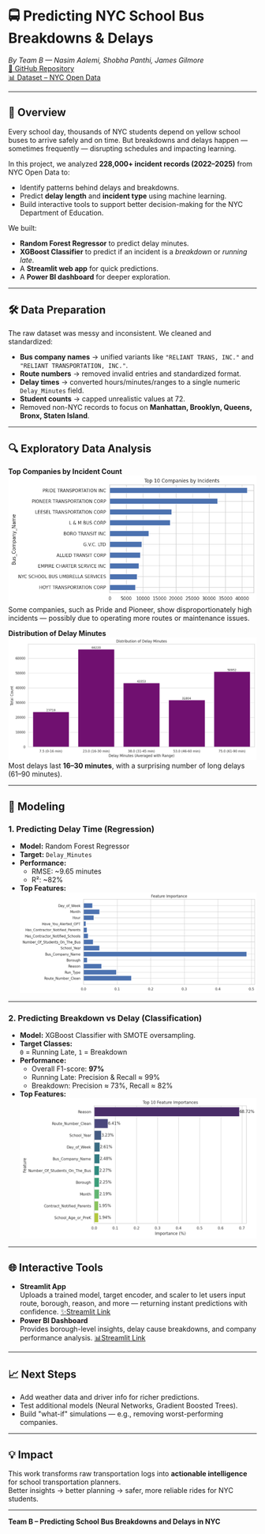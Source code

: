 # 🚍 Predicting NYC School Bus Breakdowns & Delays

*By Team B — Nasim Aalemi, Shobha Panthi, James Gilmore*  
[📂 GitHub Repository](https://github.com/naalemi/Predicting_NYC_School_Bus_Breakdowns_Capstone_Project-Team-B-)  
[📊 Dataset – NYC Open Data](https://data.cityofnewyork.us/Transportation/Bus-Breakdown-and-Delays/ez4e-fazm/about_data)  

---

## 📌 Overview

Every school day, thousands of NYC students depend on yellow school buses to arrive safely and on time. But breakdowns and delays happen — sometimes frequently — disrupting schedules and impacting learning.

In this project, we analyzed **228,000+ incident records (2022–2025)** from NYC Open Data to:
- Identify patterns behind delays and breakdowns.
- Predict **delay length** and **incident type** using machine learning.
- Build interactive tools to support better decision-making for the NYC Department of Education.

We built:
- **Random Forest Regressor** to predict delay minutes.
- **XGBoost Classifier** to predict if an incident is a *breakdown* or *running late*.
- A **Streamlit web app** for quick predictions.
- A **Power BI dashboard** for deeper exploration.

---

## 🛠 Data Preparation

The raw dataset was messy and inconsistent. We cleaned and standardized:
- **Bus company names** → unified variants like `"RELIANT TRANS, INC."` and `"RELIANT TRANSPORTATION, INC."`.
- **Route numbers** → removed invalid entries and standardized format.
- **Delay times** → converted hours/minutes/ranges to a single numeric `Delay_Minutes` field.
- **Student counts** → capped unrealistic values at 72.
- Removed non-NYC records to focus on **Manhattan, Brooklyn, Queens, Bronx, Staten Island**.

---

## 🔍 Exploratory Data Analysis

**Top Companies by Incident Count**  
![Top Companies](img/Top_Companies_by_Incident.png)  
Some companies, such as Pride and Pioneer, show disproportionately high incidents — possibly due to operating more routes or maintenance issues.

**Distribution of Delay Minutes**  
![Delay Minutes](img/Delay_Minute_Distribution.png)  
Most delays last **16–30 minutes**, with a surprising number of long delays (61–90 minutes).

---

## 🤖 Modeling

### **1. Predicting Delay Time (Regression)**
- **Model:** Random Forest Regressor
- **Target:** `Delay_Minutes`
- **Performance:**
  - RMSE: ~9.65 minutes
  - R²: ~82%
- **Top Features:**
  ![Regression Features](img/Regression_Model_Top_Features.png)

---

### **2. Predicting Breakdown vs Delay (Classification)**
- **Model:** XGBoost Classifier with SMOTE oversampling.
- **Target Classes:**  
  `0` = Running Late, `1` = Breakdown
- **Performance:**
  - Overall F1-score: **97%**
  - Running Late: Precision & Recall ≈ 99%
  - Breakdown: Precision ≈ 73%, Recall ≈ 82%
- **Top Features:**
  ![Classification Features](img/Classification_Model_Top_Features.png)

---

## 🌐 Interactive Tools

- **Streamlit App**  
  Uploads a trained model, target encoder, and scaler to let users input route, borough, reason, and more — returning instant predictions with confidence.
  [✨Streamlit Link](https://7u2w29zopa9qr4jjbkj4vd.streamlit.app/#predict-school-bus-delay-type)  
- **Power BI Dashboard**  
  Provides borough-level insights, delay cause breakdowns, and company performance analysis.
  [📊Streamlit Link](https://app.powerbi.com/groups/me/reports/ecd5ff49-a239-49b4-ada7-5ba5be3646fb/bf34930fdbc07cdd3778?ctid=e9b87214-8e8f-4ad0-90ec-9d5c56c94931&experience=power-bi)  

---

## 📈 Next Steps
- Add weather data and driver info for richer predictions.
- Test additional models (Neural Networks, Gradient Boosted Trees).
- Build "what-if" simulations — e.g., removing worst-performing companies.

---

## 💡 Impact

This work transforms raw transportation logs into **actionable intelligence** for school transportation planners.  
Better insights → better planning → safer, more reliable rides for NYC students.

---

**Team B – Predicting School Bus Breakdowns and Delays in NYC** 
